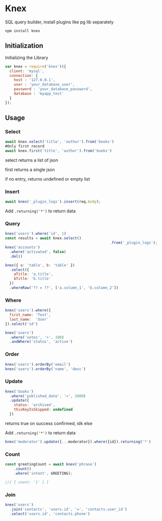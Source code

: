 # Knex

SQL query builder, install plugins like pg lib separately

`npm install knex`

## Initialization

Initializing the Library

```js
var knex = require('knex')({
  client: 'mysql',
  connection: {
    host : '127.0.0.1',
    user : 'your_database_user',
    password : 'your_database_password',
    database : 'myapp_test'
  }
});
```

## Usage

### Select

```javascript
await knex.select('title', 'author').from('books') 
#Only first record
await knex.first('title', 'author').from('books') 
```

select returns a list of json

first returns a single json

if no entry, returns undefined or empty list

### Insert

```javascript
await knex('_plugin_logs').insert(req.body);
```

Add `.returning('*')` to return data 

### Query

```javascript
knex('users').where('id', 1)
const results = await knex.select()
												.from('_plugin_logs');
knex('accounts')
  .where('activated', false)
  .del()
```

```javascript
knex({ a: 'table', b: 'table' })
  .select({
    aTitle: 'a.title',
    bTitle: 'b.title'
  })
  .whereRaw('?? = ??', ['a.column_1', 'b.column_2'])
```

### Where

```js
knex('users').where({
  first_name: 'Test',
  last_name:  'User'
}).select('id')

knex('users')
  .where('votes', '>', 100)
  .andWhere('status', 'active')
```

### Order

```js
knex('users').orderBy('email')
knex('users').orderBy('name', 'desc')
```

### Update

```js
knex('books')
  .where('published_date', '<', 2000)
  .update({
    status: 'archived',
    thisKeyIsSkipped: undefined
  })
```

returns true on success confirmed, idk else

Add `.returning('*')` to return data 

```js
knex('moderator').update({...moderator}).where({id}).returning('*')
```

### Count

```js
const greetingCount = await knex('phrase')
	.count()
	.where('intent', GREETING);

//[ { count: '1' } ]
```

### Join

```js
knex('users')
  .join('contacts', 'users.id', '=', 'contacts.user_id')
  .select('users.id', 'contacts.phone')
```

